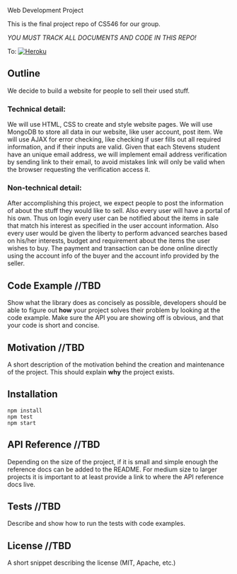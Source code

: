 Web Development Project

This is the final project repo of CS546 for our group.

_YOU MUST TRACK ALL DOCUMENTS AND CODE IN THIS REPO!_ 





To: [![Heroku](https://heroku-badge.herokuapp.com/?app=cs546&style=flat)](https://cs546.herokuapp.com/)

## Outline

We decide to build a website for people to sell their used stuff.

### Technical detail: 

We will use HTML, CSS to create and style website pages.
We will use MongoDB to store all data in our website, like user account, post item.
We will use AJAX for error checking, like checking if user fills out all required information, and if their inputs are valid.
Given that each Stevens student have an unique email address, we will implement email address verification by sending link to their email, to avoid mistakes link will only be valid when the browser requesting the verification access it.

### Non-technical detail:

After accomplishing this project, we expect people to post the information of about the stuff they would like to sell. Also every user will have a portal of his own. Thus on login every user can be notified about the items in sale that match his interest as specified in the user account information. Also every user would be given the liberty to perform advanced searches based on his/her interests, budget and requirement about the items the user wishes to buy. The payment and transaction can be done online directly using the account info of the buyer and the account info provided by the seller.

## Code Example //TBD

Show what the library does as concisely as possible, developers should be able to figure out **how** your project solves their problem by looking at the code example. Make sure the API you are showing off is obvious, and that your code is short and concise.

## Motivation //TBD

A short description of the motivation behind the creation and maintenance of the project. This should explain **why** the project exists.

## Installation

```
npm install
npm test
npm start
```

## API Reference //TBD

Depending on the size of the project, if it is small and simple enough the reference docs can be added to the README. For medium size to larger projects it is important to at least provide a link to where the API reference docs live.

## Tests //TBD

Describe and show how to run the tests with code examples.


## License //TBD

A short snippet describing the license (MIT, Apache, etc.)